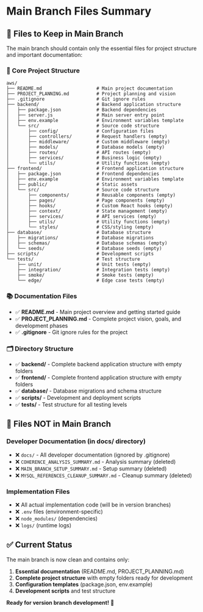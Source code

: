 # Main Branch Files Summary

## 🎯 **Files to Keep in Main Branch**

The main branch should contain only the essential files for project structure and important documentation:

### **📁 Core Project Structure**
```
aws/
├── README.md                    # Main project documentation
├── PROJECT_PLANNING.md          # Project planning and vision
├── .gitignore                   # Git ignore rules
├── backend/                     # Backend application structure
│   ├── package.json             # Backend dependencies
│   ├── server.js                # Main server entry point
│   ├── env.example              # Environment variables template
│   └── src/                     # Source code structure
│       ├── config/              # Configuration files
│       ├── controllers/         # Request handlers (empty)
│       ├── middleware/          # Custom middleware (empty)
│       ├── models/              # Database models (empty)
│       ├── routes/              # API routes (empty)
│       ├── services/            # Business logic (empty)
│       └── utils/               # Utility functions (empty)
├── frontend/                    # Frontend application structure
│   ├── package.json             # Frontend dependencies
│   ├── env.example              # Environment variables template
│   ├── public/                  # Static assets
│   └── src/                     # Source code structure
│       ├── components/          # Reusable components (empty)
│       ├── pages/               # Page components (empty)
│       ├── hooks/               # Custom React hooks (empty)
│       ├── context/             # State management (empty)
│       ├── services/            # API services (empty)
│       ├── utils/               # Utility functions (empty)
│       └── styles/              # CSS/styling (empty)
├── database/                    # Database structure
│   ├── migrations/              # Database migrations
│   ├── schemas/                 # Database schemas (empty)
│   └── seeds/                   # Database seeds (empty)
├── scripts/                     # Development scripts
└── tests/                       # Test structure
    ├── unit/                    # Unit tests (empty)
    ├── integration/             # Integration tests (empty)
    ├── smoke/                   # Smoke tests (empty)
    └── edge/                    # Edge case tests (empty)
```

### **📚 Documentation Files**
- ✅ **README.md** - Main project overview and getting started guide
- ✅ **PROJECT_PLANNING.md** - Complete project vision, goals, and development phases
- ✅ **.gitignore** - Git ignore rules for the project

### **🗂️ Directory Structure**
- ✅ **backend/** - Complete backend application structure with empty folders
- ✅ **frontend/** - Complete frontend application structure with empty folders  
- ✅ **database/** - Database migrations and schema structure
- ✅ **scripts/** - Development and deployment scripts
- ✅ **tests/** - Test structure for all testing levels

## 🚫 **Files NOT in Main Branch**

### **Developer Documentation (in docs/ directory)**
- ❌ `docs/` - All developer documentation (ignored by .gitignore)
- ❌ `COHERENCE_ANALYSIS_SUMMARY.md` - Analysis summary (deleted)
- ❌ `MAIN_BRANCH_SETUP_SUMMARY.md` - Setup summary (deleted)
- ❌ `MYSQL_REFERENCES_CLEANUP_SUMMARY.md` - Cleanup summary (deleted)

### **Implementation Files**
- ❌ All actual implementation code (will be in version branches)
- ❌ `.env` files (environment-specific)
- ❌ `node_modules/` (dependencies)
- ❌ `logs/` (runtime logs)

## ✅ **Current Status**

The main branch is now clean and contains only:
1. **Essential documentation** (README.md, PROJECT_PLANNING.md)
2. **Complete project structure** with empty folders ready for development
3. **Configuration templates** (package.json, env.example)
4. **Development scripts** and test structure

**Ready for version branch development!** 🎉
